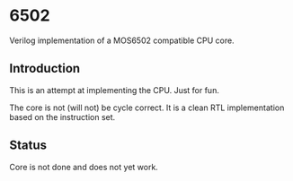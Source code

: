 # 6502 #
Verilog implementation of a MOS6502 compatible CPU core.

## Introduction
This is an attempt at implementing the CPU. Just for fun.

The core is not (will not) be cycle correct. It is a clean RTL
implementation based on the instruction set.


## Status
Core is not done and does not yet work.
